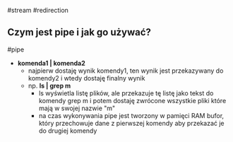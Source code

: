 #stream #redirection

## Czym jest pipe i jak go używać?
#pipe
- **komenda1 | komenda2**
	- najpierw dostaję wynik komendy1, ten wynik jest przekazywany do komendy2 i wtedy dostaję finalny wynik
	- np. **ls | grep m**
		- ls wyświetla listę plików, ale przekazuje tę listę jako tekst do komendy grep m i potem dostaję zwrócone wszystkie pliki które mają w swojej nazwie "m"
		- na czas wykonywania pipe jest tworzony w pamięci RAM bufor, który przechowuje dane z pierwszej komendy aby przekazać je do drugiej komendy